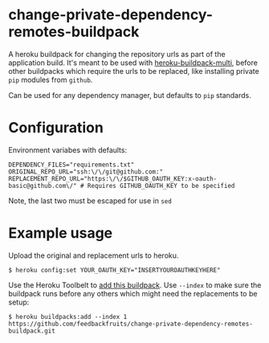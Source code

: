 # change-private-dependency-remotes-buildpack

A heroku buildpack for changing the repository urls as part of the application build.
It's meant to be used with [heroku-buildpack-multi](https://github.com/heroku/heroku-buildpack-multi),
before other buildpacks which require the urls to be replaced, like installing private `pip` modules from `github`.

Can be used for any dependency manager, but defaults to `pip` standards.

# Configuration
Environment variabes with defaults:
```
DEPENDENCY_FILES="requirements.txt"
ORIGINAL_REPO_URL="ssh:\/\/git@github.com:"
REPLACEMENT_REPO_URL="https:\/\/$GITHUB_OAUTH_KEY:x-oauth-basic@github.com\/" # Requires GITHUB_OAUTH_KEY to be specified
```
Note, the last two must be escaped for use in `sed`

# Example usage

Upload the original and replacement urls to heroku.

``` sh-session
$ heroku config:set YOUR_OAUTH_KEY="INSERTYOUROAUTHKEYHERE"
```

Use the Heroku Toolbelt to
[add this buildpack](https://devcenter.heroku.com/articles/using-multiple-buildpacks-for-an-app#adding-a-buildpack).
Use `--index` to make sure the buildpack runs before any others which might need
the replacements to be setup:

``` sh-session
$ heroku buildpacks:add --index 1 https://github.com/feedbackfruits/change-private-dependency-remotes-buildpack.git
```
